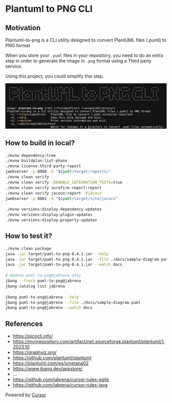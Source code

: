 # Plantuml to PNG CLI

## Motivation

Plantuml-to-png is a CLI utility designed to convert PlantUML files (.puml) to PNG format

When you store your `.puml` files in your repository, you need to do an extra step in order to generate the image in `.png` format using a Third party service.

Using this project, you could simplify this step.

![](./docs/screenshot.png)

## How to build in local?

```bash
./mvnw dependency:tree
./mvnw buildplan:list-phase
./mvnw license:third-party-report
jwebserver -p 8000 -d "$(pwd)/target/reports/"
./mvnw clean verify
./mvnw clean verify -DENABLE_INTEGRATION_TESTS=true
./mvnw clean verify surefire-report:report
./mvnw clean verify jacoco:report -Pjacoco
jwebserver -p 8001 -d "$(pwd)/target/site/jacoco"

./mvnw versions:display-dependency-updates
./mvnw versions:display-plugin-updates
./mvnw versions:display-property-updates
```

## How to test it?

```bash
./mvnw clean package
java -jar target/puml-to-png-0.4.1.jar --help
java -jar target/puml-to-png-0.4.1.jar --file ./docs/sample-diagram.puml
java -jar target/puml-to-png-0.4.1.jar --watch docs

# Update puml-to-png@jabrena only
jbang --fresh puml-to-png@jabrena
jbang catalog list jabrena

jbang puml-to-png@jabrena --help
jbang puml-to-png@jabrena --file ./docs/sample-diagram.puml
jbang puml-to-png@jabrena --watch docs
```

## References
- https://picocli.info/
- https://mvnrepository.com/artifact/net.sourceforge.plantuml/plantuml/1.2023.10
- https://graphviz.org/
- https://github.com/plantuml/plantuml
- https://plantuml.com/es/smetana02
- https://www.jbang.dev/appstore/
- ...
- https://github.com/jabrena/cursor-rules-agile
- https://github.com/jabrena/cursor-rules-java

Powered by [Cursor](https://www.cursor.com/)
